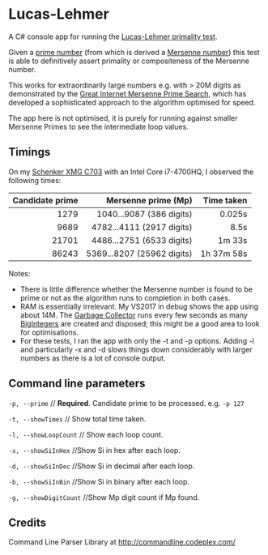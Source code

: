# Lucas-Lehmer

A C# console app for running the [Lucas-Lehmer primality test](https://en.wikipedia.org/wiki/Lucas%E2%80%93Lehmer_primality_test).

Given a [prime number](https://en.wikipedia.org/wiki/Prime_number) (from which is derived a [Mersenne number](https://en.wikipedia.org/wiki/Mersenne_prime)) this test is able to definitively assert primality or compositeness of the Mersenne number.

This works for extraordinarily large numbers e.g. with > 20M digits as demonstrated by the [Great Internet Mersenne Prime Search](https://en.wikipedia.org/wiki/Great_Internet_Mersenne_Prime_Search), which has developed a sophisticated approach to the algorithm optimised for speed.

The app here is not optimised, it is purely for running against smaller Mersenne Primes to see the intermediate loop values.


## Timings

On my [Schenker XMG C703](https://www.notebookcheck.net/Schenker-XMG-C703.107370.0.html) with an Intel Core i7-4700HQ, I observed the following times:

| Candidate prime | Mersenne prime (Mp) | Time taken |
| ---------------: | --------------: | ------: |
| 1279  | 1040...9087 (386 digits) | 0.025s |
| 9689 | 4782...4111 (2917 digits) | 8.5s |
| 21701 | 4486...2751 (6533 digits) | 1m 33s |
| 86243 | 5369...8207 (25962 digits) | 1h 37m 58s |

Notes:
* There is little difference whether the Mersenne number is found to be prime or not as the algorithm runs to completion in both cases.
* RAM is essentially irrelevant. My VS2017 in debug shows the app using about 14M. The [Garbage Collector](https://docs.microsoft.com/en-us/dotnet/standard/garbage-collection/) runs every few seconds as many [BigIntegers](https://msdn.microsoft.com/en-us/library/system.numerics.biginteger(v=vs.110).aspx) are created and disposed; this might be a good area to look for optimisations.
* For these tests, I ran the app with only the -t and -p options. Adding -l and particularly -x and -d slows things down considerably with larger numbers as there is a lot of console output.


## Command line parameters
  `-p, --prime`        // **Required**. Candidate prime to be processed. e.g. `-p 127`

  `-t, --showTimes`    // Show total time taken.

  `-l, --showLoopCount`     // Show each loop count.

  `-x, --showSiInHex`       //Show Si in hex after each loop.

  `-d, --showSiInDec`       //Show Si in decimal after each loop.

  `-b, --showSiInBin`       //Show Si in binary after each loop.

  `-g, --showDigitCount`    //Show Mp digit count if Mp found.

## Credits
Command Line Parser Library at http://commandline.codeplex.com/